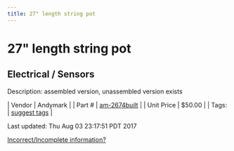 ```yaml
---
title: 27" length string pot
---
```


# 27" length string pot
## Electrical / Sensors
Description: 	assembled version, unassembled version exists 

| Vendor | Andymark | 
| Part # | [am-2674built](http://www.andymark.com/product-p/am-2674built.htm) | 
| Unit Price | $50.00 | 
| Tags: | [suggest tags](https://docs.google.com/forms/d/e/1FAIpQLSeWyY8v3RgOty-MyWmh9U0iivNYN_molChYyS-0U-o-kOAv_g/viewform) | 

Last updated: Thu Aug 03 23:17:51 PDT 2017

 [Incorrect/Incomplete information?](https://docs.google.com/forms/d/e/1FAIpQLSeWyY8v3RgOty-MyWmh9U0iivNYN_molChYyS-0U-o-kOAv_g/viewform)